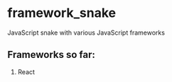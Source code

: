 # framework_snake

JavaScript snake with various JavaScript frameworks

## Frameworks so far:

1. React
